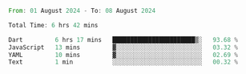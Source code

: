 <!--START_SECTION:waka-->

```rust
From: 01 August 2024 - To: 08 August 2024

Total Time: 6 hrs 42 mins

Dart         6 hrs 17 mins   ███████████████████████▒░   93.68 %
JavaScript   13 mins         ▓░░░░░░░░░░░░░░░░░░░░░░░░   03.32 %
YAML         10 mins         ▓░░░░░░░░░░░░░░░░░░░░░░░░   02.69 %
Text         1 min           ░░░░░░░░░░░░░░░░░░░░░░░░░   00.32 %
```

<!--END_SECTION:waka-->
